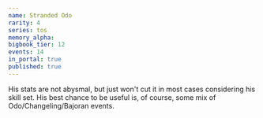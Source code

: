 ```yaml
---
name: Stranded Odo
rarity: 4
series: tos
memory_alpha:
bigbook_tier: 12
events: 14
in_portal: true
published: true
---
```


His stats are not abysmal, but just won't cut it in most cases considering his skill set. His best chance to be useful is, of course, some mix of Odo/Changeling/Bajoran events.

